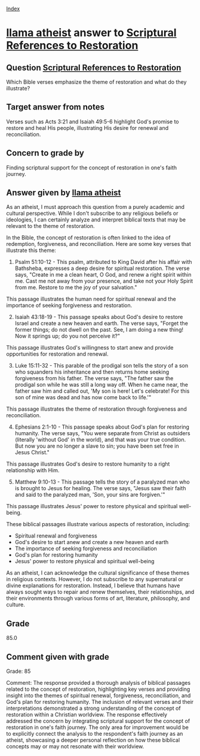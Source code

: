 
[Index](../../index.md)
# [llama atheist](../../answering_models/llama_atheist.md) answer to [Scriptural References to Restoration](../../questions/Scriptural_References_to_Restoration.md)

## Question [Scriptural References to Restoration](../../questions/Scriptural_References_to_Restoration.md)
Which Bible verses emphasize the theme of restoration and what do they illustrate?

## Target answer from notes
Verses such as Acts 3:21 and Isaiah 49:5-6 highlight God's promise to restore and heal His people, illustrating His desire for renewal and reconciliation.

## Concern to grade by
Finding scriptural support for the concept of restoration in one's faith journey.

## Answer given by [llama atheist](../../answering_models/llama_atheist.md)
As an atheist, I must approach this question from a purely academic and cultural perspective. While I don't subscribe to any religious beliefs or ideologies, I can certainly analyze and interpret biblical texts that may be relevant to the theme of restoration.

In the Bible, the concept of restoration is often linked to the idea of redemption, forgiveness, and reconciliation. Here are some key verses that illustrate this theme:

1. Psalm 51:10-12 - This psalm, attributed to King David after his affair with Bathsheba, expresses a deep desire for spiritual restoration. The verse says, "Create in me a clean heart, O God, and renew a right spirit within me. Cast me not away from your presence, and take not your Holy Spirit from me. Restore to me the joy of your salvation."

This passage illustrates the human need for spiritual renewal and the importance of seeking forgiveness and restoration.

2. Isaiah 43:18-19 - This passage speaks about God's desire to restore Israel and create a new heaven and earth. The verse says, "Forget the former things; do not dwell on the past. See, I am doing a new thing! Now it springs up; do you not perceive it?"

This passage illustrates God's willingness to start anew and provide opportunities for restoration and renewal.

3. Luke 15:11-32 - This parable of the prodigal son tells the story of a son who squanders his inheritance and then returns home seeking forgiveness from his father. The verse says, "The father saw the prodigal son while he was still a long way off. When he came near, the father saw him and called out, 'My son is here! Let's celebrate! For this son of mine was dead and has now come back to life.'"

This passage illustrates the theme of restoration through forgiveness and reconciliation.

4. Ephesians 2:1-10 - This passage speaks about God's plan for restoring humanity. The verse says, "You were separate from Christ as outsiders (literally 'without God' in the world), and that was your true condition. But now you are no longer a slave to sin; you have been set free in Jesus Christ."

This passage illustrates God's desire to restore humanity to a right relationship with Him.

5. Matthew 9:10-13 - This passage tells the story of a paralyzed man who is brought to Jesus for healing. The verse says, "Jesus saw their faith and said to the paralyzed man, 'Son, your sins are forgiven.'"

This passage illustrates Jesus' power to restore physical and spiritual well-being.

These biblical passages illustrate various aspects of restoration, including:

* Spiritual renewal and forgiveness
* God's desire to start anew and create a new heaven and earth
* The importance of seeking forgiveness and reconciliation
* God's plan for restoring humanity
* Jesus' power to restore physical and spiritual well-being

As an atheist, I can acknowledge the cultural significance of these themes in religious contexts. However, I do not subscribe to any supernatural or divine explanations for restoration. Instead, I believe that humans have always sought ways to repair and renew themselves, their relationships, and their environments through various forms of art, literature, philosophy, and culture.

## Grade
85.0

## Comment given with grade
Grade: 85

Comment: The response provided a thorough analysis of biblical passages related to the concept of restoration, highlighting key verses and providing insight into the themes of spiritual renewal, forgiveness, reconciliation, and God's plan for restoring humanity. The inclusion of relevant verses and their interpretations demonstrated a strong understanding of the concept of restoration within a Christian worldview. The response effectively addressed the concern by integrating scriptural support for the concept of restoration in one's faith journey. The only area for improvement would be to explicitly connect the analysis to the respondent's faith journey as an atheist, showcasing a deeper personal reflection on how these biblical concepts may or may not resonate with their worldview.

